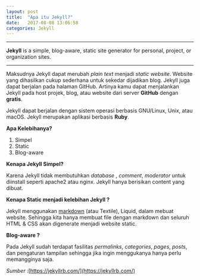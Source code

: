 ```yaml
---
layout: post
title:  "Apa itu Jekyll?"
date:   2017-08-08 13:06:58
categories: Jekyll
---
```


---
**Jekyll**  is a simple, blog-aware, static site generator for personal, project, or organization sites.

---

Maksudnya Jekyll dapat merubah _plain text_ menjadi _static website_.
Website yang dihasilkan cukup sederhana untuk sekedar dijadikan blog.
Jekyll juga dapat berjalan pada halaman GitHub. Artinya kamu dapat menjalankan Jekyll  pada host projek, blog, atau website dari server **GitHub** dengan **gratis**.

Jekyll dapat berjalan dengan sistem operasi berbasis GNU/Linux, Unix, atau macOS. Jekyll merupakan aplikasi berbasis **Ruby**.


**Apa Kelebihanya?**

1. Simpel
2. Static
3. Blog-aware



**Kenapa Jekyll Simpel?**

Karena Jekyll tidak membutuhkan _database_ , _comment_, _moderator_  untuk diinstall seperti apache2 atau nginx. Jekyll hanya berisikan content yang dibuat.

**Kenapa Static menjadi kelebihan Jekyll ?**

Jekyll menggunakan [markdown](http://kurtakon.com/markdown/2017/08/02/artikel-1.html) (atau Textile), Liquid, dalam mebuat website. Sehingga kita hanya membuat file dengan markdown dan seluruh HTML & CSS  akan digenerate menjadi website static.


**Blog-aware ?**

Pada Jekyll sudah terdapat fasilitas _permalinks_, _categories_, _pages_, _posts_, dan pengaturan tampilan sehingga jika ingin menggukanya hanya perlu memangginya saja.




_Sumber_ :[https://jekyllrb.com/](https://jekyllrb.com/)